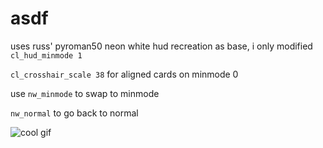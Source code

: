 # asdf
uses russ' pyroman50 neon white hud recreation as base, i only modified `cl_hud_minmode 1`

`cl_crosshair_scale 38` for aligned cards on minmode 0

use `nw_minmode` to swap to minmode

`nw_normal` to go back to normal

![cool gif](https://i.imgur.com/9eFlZsu.gif)
